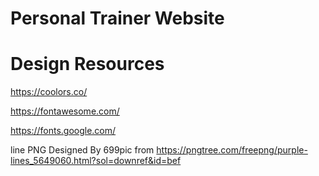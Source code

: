 # Personal Trainer Website

# Design Resources

https://coolors.co/

https://fontawesome.com/

https://fonts.google.com/

line PNG Designed By 699pic from https://pngtree.com/freepng/purple-lines_5649060.html?sol=downref&id=bef


